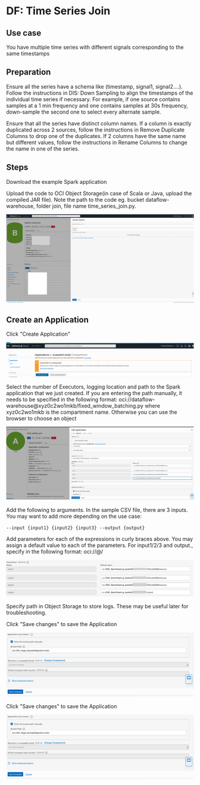 # DF: Time Series Join

## Use case

You have multiple time series with different signals corresponding to the same timestamps

## Preparation

Ensure all the series have a schema like (timestamp, signal1, signal2....).
Follow the instructions in DIS: Down Sampling to align the timestamps of the individual time series if necessary. For example, if one source contains
samples at a 1 min frequency and one contains samples at 30s frequency, down-sample the second one to select every alternate sample.


Ensure that all the series have distinct column names. If a column is exactly duplicated across 2 sources, follow the instructions in Remove Duplicate Columns to drop one of the duplicates.
If 2 columns have the same name but different values, follow the instructions in Rename Columns to change the name in one of the series.

## Steps

Download the example Spark application

Upload the code to OCI Object Storage(in case of Scala or Java, upload the compiled JAR file). Note the path to the code eg. bucket dataflow-
warehouse, folder join, file name time_series_join.py.

![image info](./utils/upload_object.png)

## Create an Application

Click "Create Application"

![image info](./utils/TSJ2.png)


Select the number of Executors, logging location and path to the Spark application that we just created. If you are entering the path manually, it needs to
be specified in the following format: oci://dataflow-warehouse@xyz0c2wo1mkb/fixed_window_batching.py where xyz0c2wo1mkb is the compartment
name. Otherwise you can use the browser to choose an object

![image info](./utils/TSJ3.png)


Add the following to arguments. In the sample CSV file, there are 3 inputs. You may want to add more depending on the use case:

```
--input {input1} {input2} {input3} --output {output}
```

Add parameters for each of the expressions in curly braces above. You may assign a default value to each of the parameters. For input1/2/3 and
output., specify in the following format: oci://<bucket name>@<compartment name>/ <path to CSV>

![image info](./utils/TSJ4.png)


Specify path in Object Storage to store logs. These may be useful later for troubleshooting.


Click "Save changes" to save the Application

![image info](./utils/TSJ5.png)

Click "Save changes" to save the Application

![image info](./utils/TSJ5.png)
